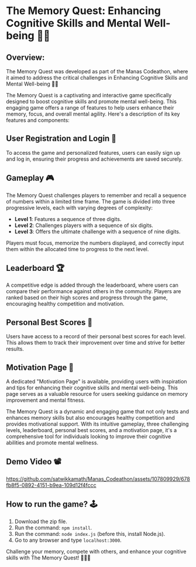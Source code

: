 # The Memory Quest: Enhancing Cognitive Skills and Mental Well-being 🧠🚀

## Overview:
The Memory Quest was developed as part of the Manas Codeathon, where it aimed to address the critical challenges in Enhancing Cognitive Skills and Mental Well-being 🧠🚀

The Memory Quest is a captivating and interactive game specifically designed to boost cognitive skills and promote mental well-being. This engaging game offers a range of features to help users enhance their memory, focus, and overall mental agility. Here's a description of its key features and components:

## User Registration and Login 🔐

To access the game and personalized features, users can easily sign up and log in, ensuring their progress and achievements are saved securely.

## Gameplay 🎮

The Memory Quest challenges players to remember and recall a sequence of numbers within a limited time frame. The game is divided into three progressive levels, each with varying degrees of complexity:

- **Level 1**: Features a sequence of three digits.
- **Level 2**: Challenges players with a sequence of six digits.
- **Level 3**: Offers the ultimate challenge with a sequence of nine digits.

Players must focus, memorize the numbers displayed, and correctly input them within the allocated time to progress to the next level.

## Leaderboard 🏆

A competitive edge is added through the leaderboard, where users can compare their performance against others in the community. Players are ranked based on their high scores and progress through the game, encouraging healthy competition and motivation.

## Personal Best Scores 🥇

Users have access to a record of their personal best scores for each level. This allows them to track their improvement over time and strive for better results.

## Motivation Page 🌟

A dedicated "Motivation Page" is available, providing users with inspiration and tips for enhancing their cognitive skills and mental well-being. This page serves as a valuable resource for users seeking guidance on memory improvement and mental fitness.

The Memory Quest is a dynamic and engaging game that not only tests and enhances memory skills but also encourages healthy competition and provides motivational support. With its intuitive gameplay, three challenging levels, leaderboard, personal best scores, and a motivation page, it's a comprehensive tool for individuals looking to improve their cognitive abilities and promote mental wellness.

## Demo Video 📽️
https://github.com/satwikkamath/Manas_Codeathon/assets/107809929/678fb8f5-0892-4151-b9ea-109d12f4fccc

## How to run the game? 🕹️
1. Download the zip file.
2. Run the command: `npm install`.
3. Run the command: `node index.js` (before this, install Node.js).
4. Go to any browser and type `localhost:3000`.

Challenge your memory, compete with others, and enhance your cognitive skills with The Memory Quest! 🚀🧠🥇
